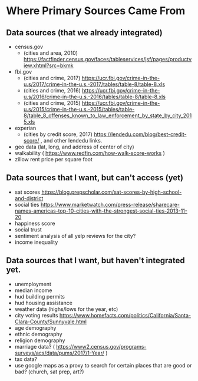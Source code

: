 # Where Primary Sources Came From

## Data sources (that we already integrated)

- census.gov
  - (cities and area, 2010) <https://factfinder.census.gov/faces/tableservices/jsf/pages/productview.xhtml?src=bkmk>
- fbi.gov
  - (cities and crime, 2017) <https://ucr.fbi.gov/crime-in-the-u.s/2017/crime-in-the-u.s.-2017/tables/table-8/table-8.xls>
  - (cities and crime, 2016) <https://ucr.fbi.gov/crime-in-the-u.s/2016/crime-in-the-u.s.-2016/tables/table-8/table-8.xls>
  - (cities and crime, 2015) <https://ucr.fbi.gov/crime-in-the-u.s/2015/crime-in-the-u.s.-2015/tables/table-8/table_8_offenses_known_to_law_enforcement_by_state_by_city_2015.xls>
- experian
  - (cities by credit score, 2017) <https://lendedu.com/blog/best-credit-score/> , and other lendedu links.
- geo data (lat, long, and address of center of city)
- walkability ( <https://www.redfin.com/how-walk-score-works> )
- zillow rent price per square foot

## Data sources that I want, but can't access (yet)

- sat scores <https://blog.prepscholar.com/sat-scores-by-high-school-and-district>
- social ties <https://www.marketwatch.com/press-release/sharecare-names-americas-top-10-cities-with-the-strongest-social-ties-2013-11-20>
- happiness score
- social trust
- sentiment analysis of all yelp reviews for the city?
- income inequality

## Data sources that I want, but haven't integrated yet.
- unemployment
- median income
- hud building permits
- hud housing assistance
- weather data (highs/lows for the year, etc)
- city voting results <https://www.homefacts.com/politics/California/Santa-Clara-County/Sunnyvale.html>
- age demography
- ethnic demography
- religion demography
- marriage data? ( https://www2.census.gov/programs-surveys/acs/data/pums/2017/1-Year/ )
- tax data?
- use google maps as a proxy to search for certain places that are good or bad? (church, sat prep, art?)
